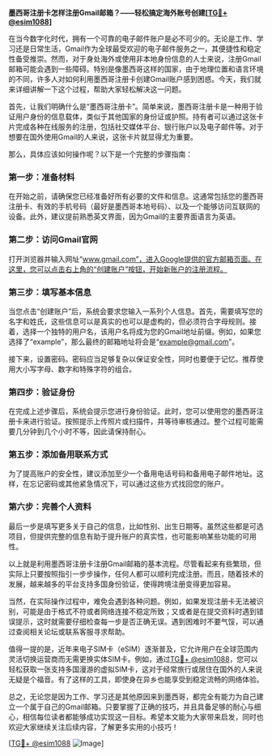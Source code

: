 **墨西哥注册卡怎样注册Gmail邮箱？——轻松搞定海外账号创建[[TG💪+ @esim1088](https://t.me/s/esim1088)]**

在当今数字化时代，拥有一个可靠的电子邮件账户是必不可少的。无论是工作、学习还是日常生活，Gmail作为全球最受欢迎的电子邮件服务之一，其便捷性和稳定性备受推崇。然而，对于身处海外或使用非本地身份信息的人士来说，注册Gmail邮箱可能会遇到一些障碍。特别是像墨西哥这样的国家，由于地理位置和语言环境的不同，许多人对如何利用墨西哥注册卡创建Gmail账户感到困惑。今天，我们就来详细讲解一下这个过程，帮助大家轻松解决这一问题。

首先，让我们明确什么是“墨西哥注册卡”。简单来说，墨西哥注册卡是一种用于验证用户身份的信息载体，类似于其他国家的身份证或护照。持有者可以通过这张卡片完成各种在线服务的注册，包括社交媒体平台、银行账户以及电子邮件等。对于想要在国外使用Gmail的人来说，这张卡片就显得尤为重要。

那么，具体应该如何操作呢？以下是一个完整的步骤指南：

### 第一步：准备材料

在开始之前，请确保您已经准备好所有必要的文件和信息。这通常包括您的墨西哥注册卡、有效的手机号码（最好是墨西哥本地号码）、以及一个能够访问互联网的设备。此外，建议提前熟悉英文界面，因为Gmail的主要界面语言为英语。

### 第二步：访问Gmail官网

打开浏览器并输入网址“www.gmail.com”，进入Google提供的官方邮箱页面。在这里，您可以点击右上角的“创建账户”按钮，开始新账户的注册流程。

### 第三步：填写基本信息

当您点击“创建账户”后，系统会要求您输入一系列个人信息。首先，需要填写您的名字和姓氏，这些信息可以是真实的也可以是虚构的，但必须符合字母规则。接着，选择一个独特的用户名，该用户名将成为您的Gmail地址前缀。例如，如果您选择了“example”，那么最终的邮箱地址将会是“example@gmail.com”。

接下来，设置密码。密码应当足够复杂以保证安全性，同时也要便于记忆。推荐使用大小写字母、数字和特殊字符的组合。

### 第四步：验证身份

在完成上述步骤后，系统会提示您进行身份验证。此时，您可以使用您的墨西哥注册卡来进行验证。按照提示上传照片或扫描件，并等待审核通过。整个过程可能需要几分钟到几个小时不等，因此请保持耐心。

### 第五步：添加备用联系方式

为了提高账户的安全性，建议添加至少一个备用电话号码和备用电子邮件地址。这样，在忘记密码或其他紧急情况下，可以通过这些方式找回您的账户。

### 第六步：完善个人资料

最后一步是填写更多关于自己的信息，比如性别、出生日期等。虽然这些都是可选项目，但提供完整的信息有助于提升账户的真实性，也可能影响某些功能的可用性。

以上就是利用墨西哥注册卡注册Gmail邮箱的基本流程。尽管看起来有些繁琐，但实际上只要按照指引一步步操作，任何人都可以顺利完成注册。而且，随着技术的发展，越来越多的平台支持多国身份验证，使得跨境注册变得更加容易。

当然，在实际操作过程中，难免会遇到各种问题。例如，如果发现注册卡无法被识别，可能是由于格式不符或者网络连接不稳定所致；又或者是在提交资料时遇到错误提示，这时就需要仔细检查每一步是否正确无误。遇到困难时不要气馁，可以通过查阅相关论坛或联系客服寻求帮助。

值得一提的是，近年来电子SIM卡（eSIM）逐渐普及，它允许用户在全球范围内灵活切换运营商而无需更换实体SIM卡。例如，通过[TG💪+ @esim1088](https://t.me/s/esim1088)，您可以轻松获取一张支持多国漫游的虚拟SIM卡，这对于经常旅行或居住在国外的人来说无疑是个福音。有了这样的工具，即使身在异乡也能享受到稳定流畅的网络体验。

总之，无论您是因为工作、学习还是其他原因来到墨西哥，都完全有能力为自己建立一个属于自己的Gmail邮箱。只要掌握了正确的技巧，并且具备足够的耐心与细心，相信每位读者都能够成功实现这一目标。希望本文能为大家带来启发，同时也欢迎大家继续关注后续内容，了解更多实用的小技巧！

[[TG💪+ @esim1088](https://t.me/s/esim1088) ![Image](https://i.postimg.cc/4NQfJmqS/Snipaste-2025-05-13-00-14-12.png)]